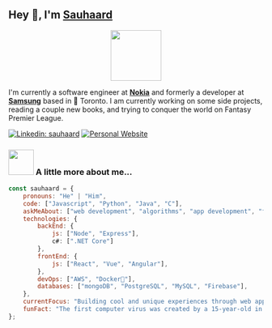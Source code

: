 <h2>Hey 👋, I'm <a href="https://sauhaard.com/">Sauhaard</a></h2>
<div id="header" align="center">
  <img src="https://media.giphy.com/media/UDclWKlmfmq7twI3iJ/giphy.gif" width="100"/>
</div>
<p>I'm currently a software engineer at <strong><a href="https://www.nokia.com/">Nokia</a></strong> and formerly a developer at <strong><a href="https://www.samsung.com/">Samsung</a></strong> based in 🌁 Toronto. I am currently working on some side projects, reading a couple new books, and trying to conquer the world on Fantasy Premier League.</p>

[![Linkedin: sauhaard](https://img.shields.io/badge/LinkedIn-0077B5?style=for-the-badge&logo=linkedin&logoColor=white&link=https://www.linkedin.com/in/sauhaard/)](https://www.linkedin.com/in/sauhaard/)
[![Personal Website](https://img.shields.io/badge/Personal%20Website-4285F4?style=for-the-badge&logo=GoogleChrome&logoColor=white&link=http://sauhaard.com/)](http://sauhaard.com/)

### <img src="https://media.giphy.com/media/VgCDAzcKvsR6OM0uWg/giphy.gif" width="50"> A little more about me...  

```javascript
const sauhaard = {
    pronouns: "He" | "Him",
    code: ["Javascript", "Python", "Java", "C"],
    askMeAbout: ["web development", "algorithms", "app development", "football"],
    technologies: {
        backEnd: {
            js: ["Node", "Express"],
            c#: [".NET Core"]
        },
        frontEnd: {
            js: ["React", "Vue", "Angular"],
        },
        devOps: ["AWS", "Docker🐳"],
        databases: ["mongoDB", "PostgreSQL", "MySQL", "Firebase"],
    },
    currentFocus: "Building cool and unique experiences through web applications!",
    funFact: "The first computer virus was created by a 15-year-old in 1982."
};
```
